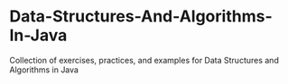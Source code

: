 # Data-Structures-And-Algorithms-In-Java
Collection of exercises, practices, and examples for Data Structures and Algorithms in Java
